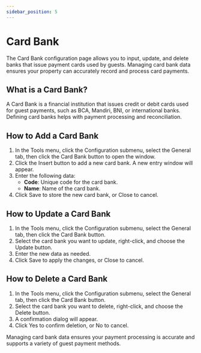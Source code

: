 ```yaml
---
sidebar_position: 5
---
```


# Card Bank

The Card Bank configuration page allows you to input, update, and delete banks that issue payment cards used by guests. Managing card bank data ensures your property can accurately record and process card payments.

## What is a Card Bank?

A Card Bank is a financial institution that issues credit or debit cards used for guest payments, such as BCA, Mandiri, BNI, or international banks. Defining card banks helps with payment processing and reconciliation.

## How to Add a Card Bank

1. In the Tools menu, click the Configuration submenu, select the General tab, then click the Card Bank button to open the window.
2. Click the Insert button to add a new card bank. A new entry window will appear.
3. Enter the following data:
   - **Code**: Unique code for the card bank.
   - **Name**: Name of the card bank.
4. Click Save to store the new card bank, or Close to cancel.

## How to Update a Card Bank

1. In the Tools menu, click the Configuration submenu, select the General tab, then click the Card Bank button.
2. Select the card bank you want to update, right-click, and choose the Update button.
3. Enter the new data as needed.
4. Click Save to apply the changes, or Close to cancel.

## How to Delete a Card Bank

1. In the Tools menu, click the Configuration submenu, select the General tab, then click the Card Bank button.
2. Select the card bank you want to delete, right-click, and choose the Delete button.
3. A confirmation dialog will appear.
4. Click Yes to confirm deletion, or No to cancel.

Managing card bank data ensures your payment processing is accurate and supports a variety of guest payment methods.
